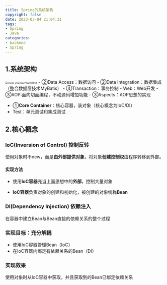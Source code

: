 ```yaml
---
title: Spring的系统架构
copyright: false
date: 2023-03-04 21:04:31
tags:
- Spring
- Java
categories:
- backend
- Spring
---
```

## 1.系统架构

<img src="http://pic.panjiangtao.cn/img/image-20230227102613658.png" alt="image-20230227102613658" style="zoom: 50%;" />
<!-- more -->
- ②Data Access：数据访问
- ②Data Integration：数据集成（整合数据层技术MyBatis）
- ④Transaction：事务控制
- Web：Web开发
- ③AOP:面向切面编程，不动源码增加功能   
- ③Aspects：AOP思想的实现

- ①**Core Container**：核心容器，装对象（核心概念为IoC/DI）
- Test：单元测试和集成测试

## 2.核心概念

### IoC(Inversion of Control) 控制反转

使用对象时不new，而是**由外部提供对象**，将对象**创建控制权**由程序转移到外部。

#### 实现方法

- 使用**IoC容器**充当上面思想中的**外部**，控制大量对象

- **IoC容器**负责对象的创建和初始化，被创建的对象统称**Bean**

### DI(Dependency Injection) 依赖注入

在容器中建立Bean与Bean直接的依赖关系的整个过程

### 实现目标：充分解耦

- 使用IoC容器管理Bean（IoC）
- 在IoC容器内绑定有依赖关系的Bean（DI）

### 实现效果

使用对象时从IoC容器中获取，并且获取到的Bean已绑定依赖关系